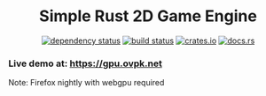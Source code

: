 <div align="center">

# Simple Rust 2D Game Engine

[![dependency status](https://deps.rs/repo/github/Overpeek/srs2dge/status.svg)](https://deps.rs/repo/github/Overpeek/srs2dge)
[![build status](https://github.com/Overpeek/srs2dge/actions/workflows/rust.yml/badge.svg)](https://github.com/Overpeek/srs2dge/actions)
[![crates.io](https://img.shields.io/crates/v/srs2dge.svg?label=srs2dge)](https://crates.io/crates/srs2dge)
[![docs.rs](https://docs.rs/srs2dge/badge.svg)](https://docs.rs/srs2dge/)

</div>

### Live demo at: https://gpu.ovpk.net

Note: Firefox nightly with webgpu required
